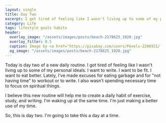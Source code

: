```yaml
---
layout: single
title: Day Two
excerpt: I got tired of feeling like I wasn't living up to some of my personal ideals. Here's what I'm doing about it.
category: Life
tags: lifestyle goals habits
header:
  overlay_image: "/assets/images/posts/beach-2178625_1920.jpg"
  overlay_filter: 0.5
  caption: Image by <a href="https://pixabay.com/users/Pexels-2286921/?utm_source=link-attribution&amp;utm_medium=referral&amp;utm_campaign=image&amp;utm_content=2178625">Pexels</a> from <a href="https://pixabay.com/?utm_source=link-attribution&amp;utm_medium=referral&amp;utm_campaign=image&amp;utm_content=2178625">Pixabay</a>
  og_image: "/assets/images/posts/beach-2178625_1920.jpg"
---
```


Today is day two of a new daily routine. I got tired of feeling like I wasn't living up to some of my personal ideals. I want to write. I want to be fit. I want to eat better. Lately, I've made excuses for eating garbage and for "not having time" to workout or to write. I also wasn't spending necessary time to focus on spiritual things.

I believe this new routine will help me to create a daily habit of exercise, study, and writing. I'm waking up at the same time. I'm just making a better use of my time.

So, this is day two. I'm going to take this a day at a time.